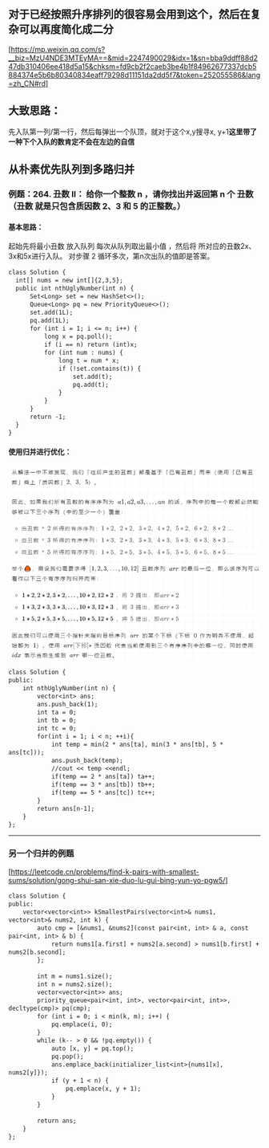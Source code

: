 ## 对于已经按照升序排列的很容易会用到这个，然后在复杂可以再度简化成二分

[https://mp.weixin.qq.com/s?__biz=MzU4NDE3MTEyMA==&mid=2247490029&idx=1&sn=bba9ddff88d247db310406ee418d5a15&chksm=fd9cb2f2caeb3be4b1f84962677337dcb5884374e5b6b80340834eaff79298d11151da2dd5f7&token=252055586&lang=zh_CN#rd]

## 大致思路：
先入队第一列/第一行，然后每弹出一个队顶，就对于这个x,y搜寻x, y+1**这里带了一种下个入队的数肯定不会在左边的自信**

## 从朴素优先队列到多路归并
### 例题：264. 丑数 II： 给你一个整数 n ，请你找出并返回第 n 个 丑数 （丑数 就是只包含质因数 2、3 和 5 的正整数。）
#### 基本思路：
  起始先将最小丑数  放入队列
  每次从队列取出最小值 ，然后将  所对应的丑数2x、3x和5x进行入队。
  对步骤 2 循环多次，第n次出队的值即是答案。
```
class Solution {
  int[] nums = new int[]{2,3,5};
  public int nthUglyNumber(int n) {
      Set<Long> set = new HashSet<>();
      Queue<Long> pq = new PriorityQueue<>();
      set.add(1L);
      pq.add(1L);
      for (int i = 1; i <= n; i++) {
          long x = pq.poll();
          if (i == n) return (int)x;
          for (int num : nums) {
              long t = num * x;
              if (!set.contains(t)) {
                  set.add(t);
                  pq.add(t);
              }
          }
      }
      return -1;
  }
}
```
#### 使用归并进行优化：
![归并优化思路](/一些奇妙的算法/imgs/归并优化思路.png)
```
class Solution {
public:
    int nthUglyNumber(int n) {
        vector<int> ans;
        ans.push_back(1);
        int ta = 0;
        int tb = 0;
        int tc = 0;
        for(int i = 1; i < n; ++i){
            int temp = min(2 * ans[ta], min(3 * ans[tb], 5 * ans[tc]));
            ans.push_back(temp);
            //cout << temp <<endl;
            if(temp == 2 * ans[ta]) ta++;
            if(temp == 3 * ans[tb]) tb++;
            if(temp == 5 * ans[tc]) tc++;
        }
        return ans[n-1];
    }
};
```

---

### 另一个归并的例题
[https://leetcode.cn/problems/find-k-pairs-with-smallest-sums/solution/gong-shui-san-xie-duo-lu-gui-bing-yun-yo-pgw5/]
```
class Solution {
public:
    vector<vector<int>> kSmallestPairs(vector<int>& nums1, vector<int>& nums2, int k) {
        auto cmp = [&nums1, &nums2](const pair<int, int> & a, const pair<int, int> & b) {
            return nums1[a.first] + nums2[a.second] > nums1[b.first] + nums2[b.second];
        };

        int m = nums1.size();
        int n = nums2.size();
        vector<vector<int>> ans;   
        priority_queue<pair<int, int>, vector<pair<int, int>>, decltype(cmp)> pq(cmp);
        for (int i = 0; i < min(k, m); i++) {
            pq.emplace(i, 0);
        }
        while (k-- > 0 && !pq.empty()) {
            auto [x, y] = pq.top(); 
            pq.pop();
            ans.emplace_back(initializer_list<int>{nums1[x], nums2[y]});
            if (y + 1 < n) {
                pq.emplace(x, y + 1);
            }
        }

        return ans;
    }
};
```
